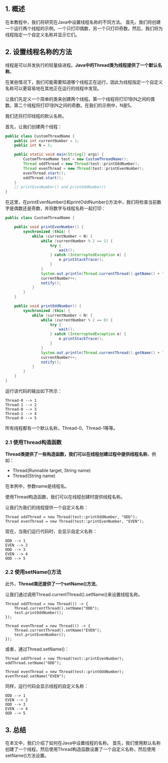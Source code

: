 ## 1. 概述

在本教程中，我们将研究在Java中设置线程名称的不同方法。
首先，我们将创建一个运行两个线程的示例。一个只打印偶数，另一个只打印奇数。然后，我们将为线程指定一个自定义名称并显示它们。

## 2. 设置线程名称的方法

线程是可以并发执行的轻量级进程。**Java中的Thread类为线程提供了一个默认名称**。

在某些情况下，我们可能需要知道哪个线程正在运行，因此为线程指定一个自定义名称可以更容易地在其他正在运行的线程中发现。

让我们先定义一个简单的类来创建两个线程。第一个线程将打印1到N之间的偶数。第二个线程将打印1到N之间的奇数。在我们的示例中，N是5。

我们还将打印线程的默认名称。

首先，让我们创建两个线程：

```java
public class CustomThreadName {
    public int currentNumber = 1;
    public int N = 5;

    public static void main(String[] args) {
        CustomThreadName test = new CustomThreadName();
        Thread oddThread = new Thread(test::printOddNumber);
        Thread evenThread = new Thread(test::printEvenNumber);
        evenThread.start();
        oddThread.start();
    }
    // printEvenNumber() and printOddNumber()
}
```

在这里，在printEvenNumber()和printOddNumber()方法中，我们将检查当前数字是偶数还是奇数，并将数字与线程名称一起打印：

```java
public class CustomThreadName {

    public void printEvenNumber() {
        synchronized (this) {
            while (currentNumber < N) {
                while (currentNumber % 2 == 1) {
                    try {
                        wait();
                    } catch (InterruptedException e) {
                        e.printStackTrace();
                    }
                }
                System.out.println(Thread.currentThread().getName() + " --> " + currentNumber);
                currentNumber++;
                notify();
            }
        }
    }

    public void printOddNumber() {
        synchronized (this) {
            while (currentNumber < N) {
                while (currentNumber % 2 == 0) {
                    try {
                        wait();
                    } catch (InterruptedException e) {
                        e.printStackTrace();
                    }
                }
                System.out.println(Thread.currentThread().getName() + " --> " + currentNumber);
                currentNumber++;
                notify();
            }
        }
    }
}
```

运行该代码的输出如下所示：

```
Thread-0 --> 1
Thread-1 --> 2
Thread-0 --> 3
Thread-1 --> 4
Thread-0 --> 5
```

所有线程都有一个默认名称，Thread-0、Thread-1等等。

### 2.1 使用Thread构造函数

**Thread类提供了一些构造函数，我们可以在线程创建过程中提供线程名称**，例如：

+ Thread(Runnable target, String name)
+ Thread(String name)

在本例中，参数name是线程名。

使用Thread构造函数，我们可以在线程创建时提供线程名称。

让我们为我们的线程提供一个自定义名称：

```
Thread oddThread = new Thread(test::printOddNumber, "ODD");
Thread evenThread = new Thread(test::printEvenNumber, "EVEN");
```

现在，当我们运行代码时，会显示自定义名称：

```
ODD --> 1
EVEN --> 2
ODD --> 3
EVEN --> 4
ODD --> 5
```

### 2.2 使用setName()方法

此外，**Thread类还提供了一个setName()方法**。

让我们通过调用Thread.currentThread().setName()来设置线程名称。

```
Thread oddThread = new Thread(() -> {
    Thread.currentThread().setName("ODD");
    test.printOddNumber();
});

Thread evenThread = new Thread(() -> {
    Thread.currentThread().setName("EVEN");
    test.printEvenNumber();
});
```

或者，通过Thread.setName()：

```
Thread oddThread = new Thread(test::printEvenNumber);
oddThread.setName("ODD");

Thread evenThread = new Thread(test::printOddNumber);
evenThread.setName("EVEN");
```

同样，运行代码会显示线程的自定义名称：

```
ODD --> 1
EVEN --> 2
ODD --> 3
EVEN --> 4
ODD --> 5
```

## 3. 总结

在本文中，我们介绍了如何在Java中设置线程的名称。
首先，我们使用默认名称创建了一个线程，然后使用Thread构造函数设置了一个自定义名称，然后使用setName()方法设置。
